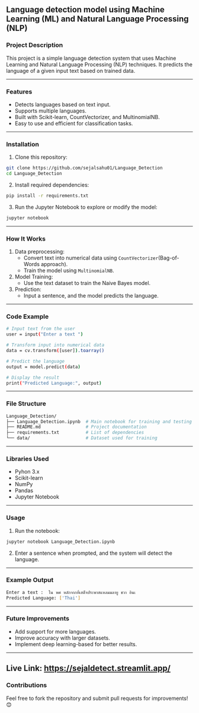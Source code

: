 ## Language detection model using Machine Learning (ML) and Natural Language Processing (NLP)
### **Project Description**
This project is a simple language detection system that uses Machine Learning and Natural Language Processing (NLP) techniques. It predicts the language of a given input text based on trained data.

---
### **Features**
- Detects languages based on text input.
- Supports multiple languages.
- Built with Scikit-learn, CountVectorizer, and MultinomialNB.
- Easy to use and efficient for classification tasks.

---
### **Installation**
1. Clone this repository:
```bash
git clone https://github.com/sejalsahu01/Language_Detection
cd Language_Detection
```
2. Install required dependencies:
 ```bash
 pip install -r requirements.txt
 ```
3. Run the Jupyter Notebook to explore or modify the model:
 ```bash
 jupyter notebook
 ```
---
### **How It Works**
1. Data preprocessing:
   - Convert text into numerical data using ```CountVectorizer```(Bag-of-Words approach).
   - Train the model using ```MultinomialNB```.
2. Model Training:
   - Use the text dataset to train the Naive Bayes model.
3. Prediction:
   - Input a sentence, and the model predicts the language.
---
### **Code Example**
```bash
# Input text from the user
user = input("Enter a text ")

# Transform input into numerical data
data = cv.transform([user]).toarray()

# Predict the language
output = model.predict(data)

# Display the result
print("Predicted Language:", output)

```
--- 
### **File Structure**
```bash
Language_Detection/
├── Language_Detection.ipynb  # Main notebook for training and testing
├── README.md                 # Project documentation
├── requirements.txt          # List of dependencies
└── data/                     # Dataset used for training

```
---
### **Libraries Used**
- Pyhon 3.x
- Scikit-learn
- NumPy
- Pandas
- Jupyter Notebook
---
### **Usage**
1. Run the notebook:
```bash
jupyter notebook Language_Detection.ipynb
```
2. Enter a sentence when prompted, and the system will detect the language.
---
### **Example Output**
```bash
Enter a text :  ใน พศ หลักจากที่เสด็จประพาสแหลมมลายู ชวา อินเ
Predicted Language: ['Thai']
```
---
### **Future Improvements**
- Add support for more languages.
- Improve accuracy with larger datasets.
- Implement deep learning-based for better results.
---
Live Link: https://sejaldetect.streamlit.app/
---
### **Contributions**
Feel free to fork the repository and submit pull requests for improvements! 😊
